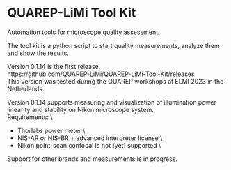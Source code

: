 # QUAREP-LiMi Tool Kit
Automation tools for microscope quality assessment.

The tool kit is a python script to start quality measurements, analyze them and show the results.

Version 0.1.14 is the first release.\
https://github.com/QUAREP-LiMi/QUAREP-LiMi-Tool-Kit/releases \
This version was tested during the QUAREP workshops at ELMI 2023 in the Netherlands.

Version 0.1.14 supports measuring and visualization of illumination power linearity and stability on Nikon microscope system.\
Requirements: \
- Thorlabs power meter \
- NIS-AR or NIS-BR + advanced interpreter license \
- Nikon point-scan confocal is not (yet) supported \

Support for other brands and measurements is in progress.



